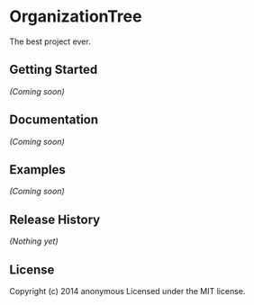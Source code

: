 # OrganizationTree
The best project ever.

## Getting Started
_(Coming soon)_

## Documentation
_(Coming soon)_

## Examples
_(Coming soon)_

## Release History
_(Nothing yet)_

## License
Copyright (c) 2014 anonymous
Licensed under the MIT license.
